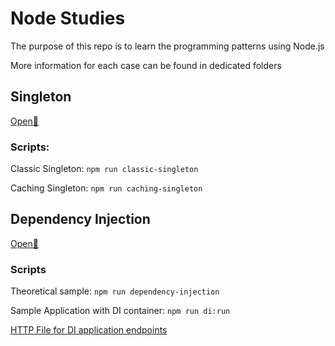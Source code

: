 # Node Studies

The purpose of this repo is to learn the programming patterns using Node.js

More information for each case can be found in dedicated folders

## Singleton

[Open📁](apps%2Fsingleton)

### Scripts:
Classic Singleton: `npm run classic-singleton`

Caching Singleton: `npm run caching-singleton`

## Dependency Injection

[Open📁](apps%2Fdependency-injection)

### Scripts

Theoretical sample: `npm run dependency-injection`

Sample Application with DI container: `npm run di:run`

[HTTP File for DI application endpoints](apps%2Fdependency-injection%2Fsrc%2Fuse-case%2Fuser%2Fuser-request.http)